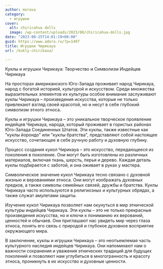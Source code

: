 ```yaml
---
author: morava
category:
  - игрушки
cover:
  alt: chiricahua dolls
  image: /wp-content/uploads/2023/08/chiricahua-dolls.jpg
date: "2023-08-25T14:01:19+00:00"
guid: https://www.adora.ru/?p=1497
title: Игрушки Чирикауа
url: /kukly-chirikaua/

---
```

Куклы и игрушки Чирикауа: Творчество и Символизм Индейцев Чирикауа

На просторах американского Юго-Запада проживает народ Чирикауа, народ с богатой историей, культурой и искусством. Среди множества выразительных элементов их культуры особое внимание заслуживают куклы Чирикауа – произведения искусства, которые не только привлекают взгляд своей красотой, но и несут в себе глубокий символизм этного этноса.

Куклы и игрушки Чирикауа – это уникальное творческое проявление индейцев Чирикауа, народа, который проживает в гористых районах Юго-Запада Соединенных Штатов. Эти куклы, также известные как "куклы йорондо" или "куклы братства", представляют собой настоящее искусство, сочетающее в себе ручную работу и духовную глубину.

Процесс создания кукол Чирикауа – это искусство, передающееся из поколения в поколение. Они могут быть изготовлены из различных материалов, включая ткань, шерсть, перья и дерево. Каждая деталь куклы подбирается с заботой, и она оживает в руках у мастера.

Символическое значение кукол Чирикауа тесно связано с духовной жизнью и верованиями этноса. Они могут изображать духовных предков, а также символы семейных связей, дружбы и братства. Куклы Чирикауа часто используются в религиозных и культурных обрядах, а также служат амулетами защиты.

Изучение кукол Чирикауа позволяет нам окунуться в мир этнической культуры индейцев Чирикауа. Эти куклы – это не только прекрасные произведения искусства, но и ключи к пониманию их верований, ценностей и обычаев. Они приглашают нас увидеть мир через глаза этноса, понять его связь с природой и глубокое духовное восприятие окружающего мира.

В заключение, куклы и игрушки Чирикауа – это неотъемлемая часть культурного наследия индейцев Чирикауа. Они напоминают нам о важности сохранения и уважения этнических традиций для будущих поколений и позволяют нам углубиться в многогранность и красоту этноса, проникнуть в их искусство и духовные ценности.
